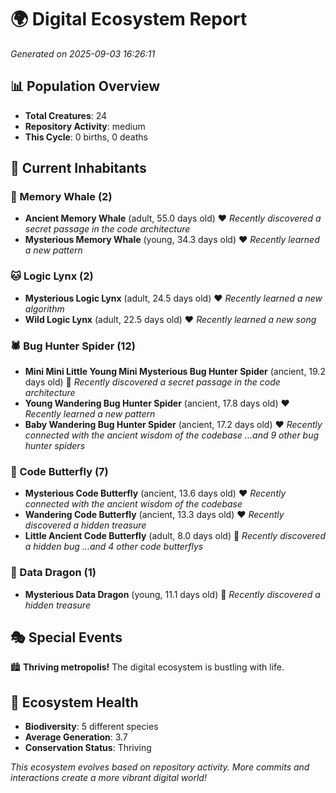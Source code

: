 # 🌍 Digital Ecosystem Report
*Generated on 2025-09-03 16:26:11*

## 📊 Population Overview
- **Total Creatures**: 24
- **Repository Activity**: medium
- **This Cycle**: 0 births, 0 deaths

## 👥 Current Inhabitants

### 🐋 Memory Whale (2)
- **Ancient Memory Whale** (adult, 55.0 days old) ❤️
  *Recently discovered a secret passage in the code architecture*
- **Mysterious Memory Whale** (young, 34.3 days old) ❤️
  *Recently learned a new pattern*

### 🐱 Logic Lynx (2)
- **Mysterious Logic Lynx** (adult, 24.5 days old) ❤️
  *Recently learned a new algorithm*
- **Wild Logic Lynx** (adult, 22.5 days old) ❤️
  *Recently learned a new song*

### 🕷️ Bug Hunter Spider (12)
- **Mini Mini Little Young Mini Mysterious Bug Hunter Spider** (ancient, 19.2 days old) 💛
  *Recently discovered a secret passage in the code architecture*
- **Young Wandering Bug Hunter Spider** (ancient, 17.8 days old) ❤️
  *Recently learned a new pattern*
- **Baby Wandering Bug Hunter Spider** (ancient, 17.2 days old) ❤️
  *Recently connected with the ancient wisdom of the codebase*
  *...and 9 other bug hunter spiders*

### 🦋 Code Butterfly (7)
- **Mysterious Code Butterfly** (ancient, 13.6 days old) ❤️
  *Recently connected with the ancient wisdom of the codebase*
- **Wandering Code Butterfly** (ancient, 13.3 days old) ❤️
  *Recently discovered a hidden treasure*
- **Little Ancient Code Butterfly** (adult, 8.0 days old) 💛
  *Recently discovered a hidden bug*
  *...and 4 other code butterflys*

### 🐉 Data Dragon (1)
- **Mysterious Data Dragon** (young, 11.1 days old) 💛
  *Recently discovered a hidden treasure*

## 🎭 Special Events

🏙️ **Thriving metropolis!** The digital ecosystem is bustling with life.

## 🔬 Ecosystem Health
- **Biodiversity**: 5 different species
- **Average Generation**: 3.7
- **Conservation Status**: Thriving

*This ecosystem evolves based on repository activity. More commits and interactions create a more vibrant digital world!*